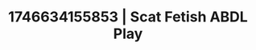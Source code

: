 ---
categories:
- Alt aesthetic girls
- Mutual desire
- Intimate reveal
- AI-generated
- Sensual teasing
- Subtle dominance
- ASMR
- Cosplay
image: /assets/images/1746634155853.jpg
layout: post
seo:
  description: Featured content with sensual ABDL Play, Scat Fetish. HD images available.
  keywords: ABDL Play, Scat Fetish
  og_image: /assets/images/1746634155853.jpg
  schema_type: VisualArtwork
tags:
- ABDL Play
- '#1746634155853'
- Scat Fetish
title: 1746634155853 | Scat Fetish ABDL Play
---